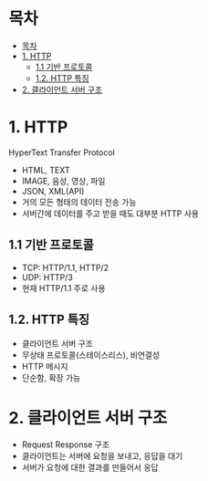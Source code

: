 # 목차
- [목차](#목차)
- [1. HTTP](#1-http)
  - [1.1 기반 프로토콜](#11-기반-프로토콜)
  - [1.2. HTTP 특징](#12-http-특징)
- [2. 클라이언트 서버 구조](#2-클라이언트-서버-구조)

# 1. HTTP
HyperText Transfer Protocol

- HTML, TEXT
- IMAGE, 음성, 영상, 파일
- JSON, XML(API)
- 거의 모든 형태의 데이터 전송 가능
- 서버간에 데이터를 주고 받을 때도 대부분 HTTP 사용

## 1.1 기반 프로토콜

- TCP: HTTP/1.1, HTTP/2
- UDP: HTTP/3
- 현재 HTTP/1.1 주로 사용

## 1.2. HTTP 특징

- 클라이언트 서버 구조
- 무상태 프로토콜(스테이스리스), 비연결성
- HTTP 메시지
- 단순함, 확장 가능

# 2. 클라이언트 서버 구조

- Request Response 구조
- 클라이언트는 서버에 요청을 보내고, 응답을 대기
- 서버가 요청에 대한 결과를 만들어서 응답
